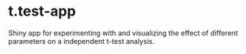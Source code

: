t.test-app
==========
Shiny app for experimenting with and visualizing the effect of different parameters on a independent t-test analysis.
